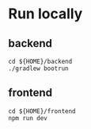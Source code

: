 # Run locally
## backend
```shell
cd ${HOME}/backend
./gradlew bootrun
```

## frontend
```shell
cd ${HOME}/frontend
npm run dev
```
